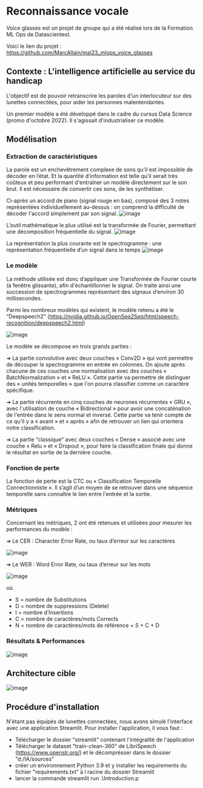 # Reconnaissance vocale
Voice glasses est un projet de groupe qui a été réalisé lors de la Formation ML Ops de Datascientest.

Voici le lien du projet : https://github.com/MarcAllain/mai23_mlops_voice_glasses

## Contexte : L'intelligence artificielle au service du handicap
L'objectif est de pouvoir retranscrire les paroles d'un interlocuteur sur des lunettes connectées, pour aider les personnes malentendantes.

Un premier modèle a été développé dans le cadre du cursus Data Science (promo d'octobre 2022).
Il s'agissait d'industrialiser ce modèle.


## Modélisation

### Extraction de caractéristiques

La parole est un enchevêtrement complexe de sons qu’il est impossible de décoder en l’état. Et la quantité d’information est telle qu’il serait très coûteux et peu performant d'entraîner un modèle directement sur le son brut. 
Il est nécessaire de convertir ces sons, de les synthétiser.

Ci-après un accord de piano (signal rouge en bas), composé des 3 notes représentées individuellement au-dessus : on comprend la difficulté de décoder l'accord simplement par son signal.
![image](https://github.com/Marc-ALLAIN-Verlingue/mai23_mlops_voice_glasses/assets/94903015/1a5dcc8d-37d7-4e2a-b9c7-6577b41f3447)

L’outil mathématique le plus utilisé est la transformée de Fourier, permettant une  décomposition fréquentielle du signal.
![image](https://github.com/Marc-ALLAIN-Verlingue/mai23_mlops_voice_glasses/assets/94903015/3cf8f78b-39fb-48d5-8c25-aad2353562bf)

La représentation la plus courante est le spectrogramme : une représentation fréquentielle d’un signal dans le temps
![image](https://github.com/Marc-ALLAIN-Verlingue/mai23_mlops_voice_glasses/assets/94903015/abc3170b-ea78-4a3e-839e-57833409144f)

### Le modèle

La méthode utilisée est donc d’appliquer une Transformée de Fourier courte (à fenêtre glissante), afin d'échantillonner le signal. 
On traite ainsi une succession de spectrogrammes représentant des signaux d‘environ 30 millisecondes.

Parmi les nombreux modèles qui existent, le modèle retenu a été le “Deepspeech2” (https://nvidia.github.io/OpenSeq2Seq/html/speech-recognition/deepspeech2.html)

![image](https://github.com/Marc-ALLAIN-Verlingue/mai23_mlops_voice_glasses/assets/94903015/a6b39e73-2cc6-4e4c-ba30-18d46e507b05)

Le modèle se décompose en trois grands parties :

➔	La partie convolutive avec deux couches « Conv2D » qui vont permettre de découper le spectrogramme en entrée en colonnes. 
On ajoute après chacune de ces couches une normalisation avec des couches « BatchNormalization » et « ReLU ». 
Cette partie va permettre de distinguer des « unités temporelles » que l'on pourra classifier comme un caractère spécifique.

➔	La partie récurrente en cinq couches de neurones récurrentes « GRU », avec l'utilisation de couche « Bidirectional » pour avoir une concaténation de l'entrée dans le sens normal et inversé. 
Cette partie va tenir compte de ce qu'il y a « avant » et « après » afin de retrouver un lien qui orientera notre classification.

➔	La partie “classique” avec deux couches « Dense » associé avec une couche « Relu » et « Dropout », pour faire la classification finale qui donne le résultat en sortie de la dernière couche.

### Fonction de perte

La fonction de perte est la CTC ou « Classification Temporelle Connectionniste ». 
Il s’agit d’un moyen de se retrouver dans une séquence temporelle sans connaître le lien entre l'entrée et la sortie.

### Métriques

Concernant les métriques, 2 ont été retenues et utilisées pour mesurer les performances du modèle : 

➔	Le CER : Character Error Rate, ou taux d’erreur sur les caractères

 ![image](https://github.com/Marc-ALLAIN-Verlingue/mai23_mlops_voice_glasses/assets/94903015/32ee3e72-a003-4f81-8587-7f03e9c23b01)


➔	Le WER : Word Error Rate, ou taux d’erreur sur les mots

 ![image](https://github.com/Marc-ALLAIN-Verlingue/mai23_mlops_voice_glasses/assets/94903015/d5d86fac-c426-4ebc-8d4b-eb9c7b36bd70)


où 
- S = nombre de Substitutions
- D = nombre de suppressions (Delete)
- I = nombre d’Insertions
- C = nombre de caractères/mots Corrects
- N = nombre de caractères/mots de référence = S + C + D

### Résultats & Performances

![image](https://github.com/Marc-ALLAIN-Verlingue/mai23_mlops_voice_glasses/assets/94903015/3017883d-ff37-4f39-8c91-d34045582f53)

## Architecture cible

![image](https://github.com/Marc-ALLAIN-Verlingue/mai23_mlops_voice_glasses/assets/94903015/cf97e252-06bb-4e78-a655-e73abb18c33c)


## Procédure d'installation

N'étant pas équipés de lunettes connectées, nous avons simulé l'interface avec une application Streamlit.
Pour installer l'application, il vous faut :
- Télécharger le dossier "streamlit" contenant l'intégralité de l'application
- Télécharger le dataset "train-clean-360" de LibriSpeech (https://www.openslr.org/) et le décomprésser dans le dossier "d:/IA/sources"
- créer un environnement Python 3.9 et y installer les requirements du fichier "requirements.txt" à l racine du dossier Streamlit
- lancer la commande streamlit run .\Introduction.p
